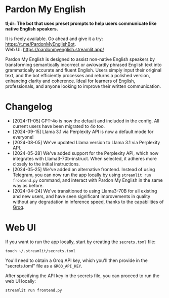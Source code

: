 # Pardon My English

**tl;dr: The bot that uses preset prompts to help users communicate like native English speakers.**

It is freely available. Go ahead and give it a try: https://t.me/PardonMyEnglishBot.  
Web UI: https://pardonmyenglish.streamlit.app/

Pardon My English is designed to assist non-native English speakers by transforming semantically incorrect or awkwardly phrased English text into grammatically accurate and fluent English. Users simply input their original text, and the bot efficiently processes and returns a polished version, enhancing clarity and coherence. Ideal for learners of English, professionals, and anyone looking to improve their written communication.

# Changelog

- \[2024-11-05\] GPT-4o is now the default and included in the config. All current users have been migrated to 4o too.
- \[2024-09-15\] Llama 3.1 via Perplexity API is now a default mode for everyone!
- \[2024-08-05\] We've updated Llama version to Llama 3.1 via Perplexity API.
- \[2024-05-28\] We've added support for the Perplexity API, which now integrates with Llama3-70b-instruct. When selected, it adheres more closely to the initial instructions.
- \[2024-05-25\] We've added an alternative frontend. Instead of using Telegram, you can now run the app locally by using `streamlit run frontend.py` command, and interact with Pardon My English in the same way as before.
- \[2024-04-24\] We've transitioned to using Llama3-70B for all existing and new users, and have seen significant improvements in quality without any degradation in inference speed, thanks to the capabilities of [Groq](https://groq.com/).

# Web UI

If you want to run the app locally, start by creating the `secrets.toml` file:

```shell
touch ~/.streamlit/secrets.toml
```

You'll need to obtain a Groq API key, which you'll then provide in the "secrets.toml" file as a `GROQ_API_KEY`.

After specifying the API key in the secrets file, you can proceed to run the web UI locally:

```shell
streamlit run frontend.py
```
